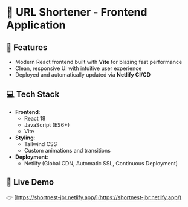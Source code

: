 # 🚀 URL Shortener - Frontend Application

## 🌟 Features
- Modern React frontend built with **Vite** for blazing fast performance
- Clean, responsive UI with intuitive user experience
- Deployed and automatically updated via **Netlify CI/CD**

## 💻 Tech Stack
- **Frontend**: 
  - React 18 
  - JavaScript (ES6+)
  - Vite 
- **Styling**: 
  - Tailwind CSS 
  - Custom animations and transitions
- **Deployment**: 
  - Netlify (Global CDN, Automatic SSL, Continuous Deployment)

## 🔗 Live Demo
👉 [https://shortnest-jbr.netlify.app/](https://shortnest-jbr.netlify.app/)


